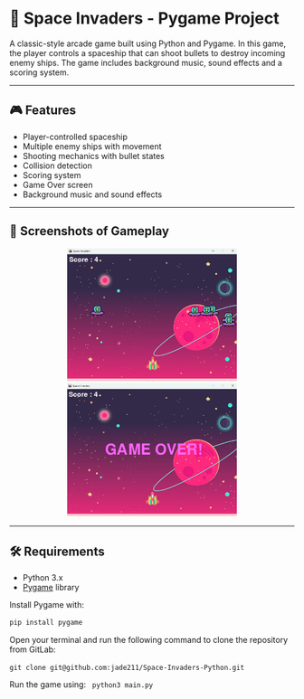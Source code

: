 # 🚀 Space Invaders - Pygame Project

A classic-style arcade game built using Python and Pygame. 
In this game, the player controls a spaceship that can shoot bullets to destroy incoming enemy ships.
The game includes background music, sound effects and a scoring system.

---

## 🎮 Features

- Player-controlled spaceship
- Multiple enemy ships with movement
- Shooting mechanics with bullet states
- Collision detection
- Scoring system
- Game Over screen
- Background music and sound effects

---

## 📸 Screenshots of Gameplay
<div align="center">
  <img src="python_game_project/gameplay_screenshot.png" alt="Gameplay" width="300"/>
</div>
<div align="center">
  <img src="python_game_project/game_over_screenshot.png" alt="GameOver" width="300"/>
</div>

---

## 🛠️ Requirements

- Python 3.x
- [Pygame](https://www.pygame.org/) library

Install Pygame with:

```bash
pip install pygame
```

Open your terminal and run the following command to clone the repository from GitLab:

```git clone git@github.com:jade211/Space-Invaders-Python.git```

Run the game using:
``` python3 main.py```
